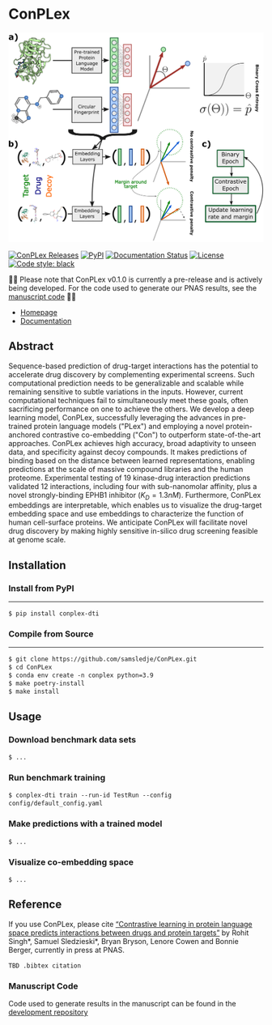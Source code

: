 # ConPLex

![ConPLex Schematic](assets/images/Fig2_Schematic.png)

[![ConPLex Releases](https://img.shields.io/github/v/release/samsledje/ConPLex?include_prereleases)](https://github.com/samsledje/ConPLex/releases)
[![PyPI](https://img.shields.io/pypi/v/conplex-dti)](https://pypi.org/project/conplex-dti/)
[![Documentation Status](https://readthedocs.org/projects/conplex/badge/?version=main)](https://conplex.readthedocs.io/en/main/?badge=main)
[![License](https://img.shields.io/github/license/samsledje/ConPLex)](https://github.com/samsledje/ConPLex/blob/main/LICENSE)
[![Code style: black](https://img.shields.io/badge/code%20style-black-000000.svg)](https://github.com/psf/black)

🚧🚧 Please note that ConPLex v0.1.0 is currently a pre-release and is actively being developed. For the code used to generate our PNAS results, see the [manuscript code](https://github.com/samsledje/ConPLex_dev) 🚧🚧

 - [Homepage](http://conplex.csail.mit.edu)
 - [Documentation](https://d-script.readthedocs.io/en/main/)

## Abstract
Sequence-based prediction of drug-target interactions has the potential to accelerate drug discovery by complementing experimental screens. Such computational prediction needs to be generalizable and scalable while remaining sensitive to subtle variations in the inputs. However, current computational techniques fail to simultaneously meet these goals, often sacrificing performance on one to achieve the others. We develop a deep learning model, ConPLex, successfully leveraging the advances in pre-trained protein language models ("PLex") and employing  a novel  protein-anchored contrastive co-embedding ("Con") to outperform state-of-the-art approaches. ConPLex achieves high accuracy, broad adaptivity to unseen data, and specificity against decoy compounds. It makes predictions of binding based on the distance between learned representations, enabling predictions at the scale of massive compound libraries and the human proteome. Experimental testing of 19 kinase-drug interaction predictions validated 12 interactions, including four with sub-nanomolar affinity, plus a novel strongly-binding EPHB1 inhibitor ($K_D = 1.3nM$). Furthermore, ConPLex embeddings are interpretable, which enables us to visualize the drug-target embedding space and use embeddings to characterize the function of human cell-surface proteins. We anticipate ConPLex will facilitate novel drug discovery by making highly sensitive in-silico drug screening feasible at genome scale.

## Installation

### Install from PyPI
-----------------

```
$ pip install conplex-dti
```

### Compile from Source
-------------------

```
$ git clone https://github.com/samsledje/ConPLex.git
$ cd ConPLex
$ conda env create -n conplex python=3.9
$ make poetry-install
$ make install
```

## Usage

### Download benchmark data sets
```
$ ...
```

### Run benchmark training
```
$ conplex-dti train --run-id TestRun --config config/default_config.yaml
```

### Make predictions with a trained model
```
$ ...
```

### Visualize co-embedding space
```
$ ...
```

## Reference
If you use ConPLex, please cite [“Contrastive learning in protein language space predicts interactions between drugs and protein targets”](https://www.biorxiv.org/content/10.1101/2022.12.06.519374v1) by Rohit Singh*, Samuel Sledzieski*, Bryan Bryson, Lenore Cowen and Bonnie Berger, currently in press at PNAS.

```
TBD .bibtex citation
```

### Manuscript Code
Code used to generate results in the manuscript can be found in the [development repository](https://github.com/samsledje/ConPLex_dev)
